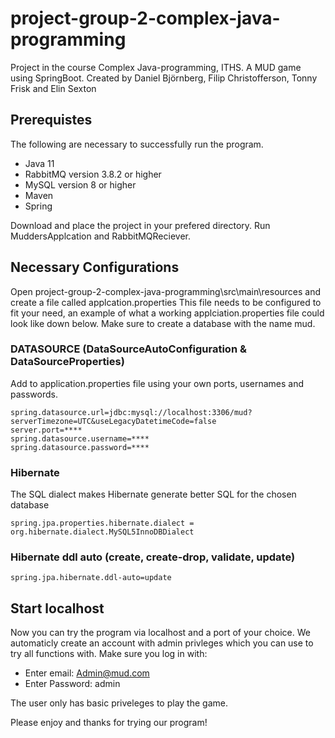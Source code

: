 # project-group-2-complex-java-programming
Project in the course Complex Java-programming, ITHS. A MUD game using SpringBoot.
Created by Daniel Björnberg, Filip Christofferson, Tonny Frisk and Elin Sexton

## Prerequistes
The following are necessary to successfully run the program. 
* Java 11
* RabbitMQ version 3.8.2 or higher
* MySQL version 8 or higher
* Maven
* Spring

Download and place the project in your prefered directory.
Run MuddersApplcation and RabbitMQReciever.

## Necessary Configurations
Open project-group-2-complex-java-programming\src\main\resources and create a file called applcation.properties
This file needs to be configured to fit your need, an example of what a working applciation.properties file could look like down below.
Make sure to create a database with the name mud.

### DATASOURCE (DataSourceAutoConfiguration & DataSourceProperties)
Add to application.properties file using your own ports, usernames and passwords.
```
spring.datasource.url=jdbc:mysql://localhost:3306/mud?serverTimezone=UTC&useLegacyDatetimeCode=false
server.port=****
spring.datasource.username=****
spring.datasource.password=****

```
### Hibernate
The SQL dialect makes Hibernate generate better SQL for the chosen database

```
spring.jpa.properties.hibernate.dialect = org.hibernate.dialect.MySQL5InnoDBDialect

```
### Hibernate ddl auto (create, create-drop, validate, update)
```
spring.jpa.hibernate.ddl-auto=update

```

## Start localhost
Now you can try the program via localhost and a port of your choice.
We automaticly create an account with admin privleges which you can use to try all functions with.
Make sure you log in with: 
 * Enter email: Admin@mud.com  
 * Enter Password: admin
 
The user only has basic priveleges to play the game.

Please enjoy and thanks for trying our program!
